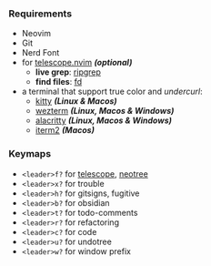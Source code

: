 ### Requirements

- Neovim
- Git
- Nerd Font
- for [telescope.nvim](https://github.com/nvim-telescope/telescope.nvim) **_(optional)_**
  - **live grep**: [ripgrep](https://github.com/BurntSushi/ripgrep)
  - **find files**: [fd](https://github.com/sharkdp/fd)
- a terminal that support true color and _undercurl_:
  - [kitty](https://github.com/kovidgoyal/kitty) **_(Linux & Macos)_**
  - [wezterm](https://github.com/wez/wezterm) **_(Linux, Macos & Windows)_**
  - [alacritty](https://github.com/alacritty/alacritty) **_(Linux, Macos & Windows)_**
  - [iterm2](https://iterm2.com/) **_(Macos)_**

### Keymaps

- `<leader>f?` for [telescope](https://github.com/nvim-telescope/telescope.nvim), [neotree](https://github.com/nvim-neo-tree/neo-tree.nvim)
- `<leader>x?` for trouble
- `<leader>h?` for gitsigns, fugitive
- `<leader>b?` for obsidian
- `<leader>t?` for todo-comments
- `<leader>r?` for refactoring
- `<leader>c?` for code
- `<leader>u?` for undotree
- `<leader>w?` for window prefix
